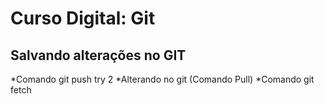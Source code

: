 # Curso Digital: Git

## Salvando alterações no GIT

*Comando git push try 2
*Alterando no git (Comando Pull)
*Comando git fetch

